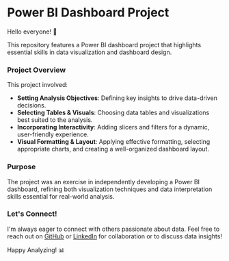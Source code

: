 # Power BI Dashboard Project

Hello everyone! 👋

This repository features a Power BI dashboard project that highlights essential skills in data visualization and dashboard design.

### Project Overview
This project involved:
- **Setting Analysis Objectives**: Defining key insights to drive data-driven decisions.
- **Selecting Tables & Visuals**: Choosing data tables and visualizations best suited to the analysis.
- **Incorporating Interactivity**: Adding slicers and filters for a dynamic, user-friendly experience.
- **Visual Formatting & Layout**: Applying effective formatting, selecting appropriate charts, and creating a well-organized dashboard layout.

### Purpose
The project was an exercise in independently developing a Power BI dashboard, refining both visualization techniques and data interpretation skills essential for real-world analysis.

### Let's Connect!
I'm always eager to connect with others passionate about data. Feel free to reach out on [GitHub](https://github.com/nisch-mhrzn) or [LinkedIn](https://www.linkedin.com/in/nischalm1/) for collaboration or to discuss data insights!

Happy Analyzing! 📊
